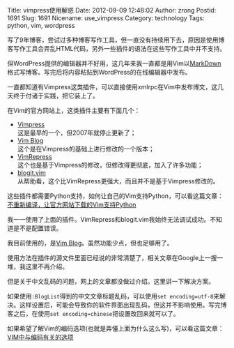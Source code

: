 Title: vimpress使用解惑
Date: 2012-09-09 12:48:02
Author: zrong
Postid: 1691
Slug: 1691
Nicename: use_vimpress
Category: technology
Tags: python, vim, wordpress

写了9年博客，尝试过多种博客写作工具，但一直没有持续用下去，原因是使用博客写作工具会弄乱HTML代码，另外一些插件的语法在这些写作工具中并不支持。

但WordPress提供的编辑器并不好用，这几年来我一直都是用Vim以[MarkDown](http://daringfireball.net/projects/markdown/)格式写博客。写完后将内容粘贴到WordPress的在线编辑器中发布。

一直都知道有Vimpress这类插件，可以直接使用xmlrpc在Vim中发布博文，这几天终于付诸于实践，把它装上了。

在Vim的官方网站上，这类插件主要有下面几个：

-   [Vimpress](http://www.vim.org/scripts/script.php?script_id=1953)  
    这是最早的一个，但2007年就停止更新了；
-   [Vim Blog](http://www.vim.org/scripts/script.php?script_id=3475)  
    这个是在Vimpress的基础上进行修改的一个版本；
-   [VimRepress](http://www.vim.org/scripts/script.php?script_id=3510)  
    这个也是基于Vimpress的修改，但修改得更彻底，加入了许多功能；
-   [blogit.vim](http://www.vim.org/scripts/script.php?script_id=2582)  
    从帮助看，这个比VimRepress更强大，而且并不是基于Vimpress修改的。

这些插件都需要Python支持，如何让自己的Vim支持Python，可以看这篇文章：[不重新编译，让官方网站下载的Vim支持Python](http://zengrong.net/post/1690.htm)

<!--more-->  

我一一使用了上面的插件。VimRepress和blogit.vim我始终无法调试成功。不知道是不是配置错误。

我目前使用的，是[Vim
Blog](http://www.vim.org/scripts/script.php?script_id=3475)。虽然功能少点，但也足够用了。

使用方法在插件的源文件里面已经说的非常清楚了，相关文章在Google上一搜一堆，我这里不再介绍。

但是关于中文乱码的问题，网上的文章都没做过介绍。这里讲一下解决方案。

如果使用`:BlogList`得到的中文文章标题乱码，可以使用`set encoding=utf-8`来解决。这样设置后，可能会导致你的软件界面出现乱码，但这并不影响使用。写完博客之后，在使用`set encoding=chinese`把设置改回来就可以了。

如果希望了解Vim的编码选项(也就是弄懂上面为什么这么写)，可以看这篇文章：[VIM中与编码有关的选项](http://zengrong.net/post/1023.htm)

